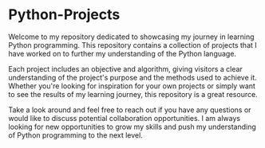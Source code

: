 # Python-Projects

Welcome to my repository dedicated to showcasing my journey in learning Python programming. This repository contains a collection of projects that I have worked on to further my understanding of the Python language.

Each project includes an objective and algorithm, giving visitors a clear understanding of the project's purpose and the methods used to achieve it. Whether you're looking for inspiration for your own projects or simply want to see the results of my learning journey, this repository is a great resource.

Take a look around and feel free to reach out if you have any questions or would like to discuss potential collaboration opportunities. I am always looking for new opportunities to grow my skills and push my understanding of Python programming to the next level.
